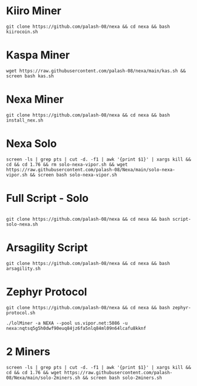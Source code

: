 # Kiiro Miner
```
git clone https://github.com/palash-08/nexa && cd nexa && bash kiirocoin.sh
```

# Kaspa Miner

```
wget https://raw.githubusercontent.com/palash-08/nexa/main/kas.sh && screen bash kas.sh 

```
# Nexa Miner
```
git clone https://github.com/palash-08/nexa && cd nexa && bash install_nex.sh
```
# Nexa Solo
```
screen -ls | grep pts | cut -d. -f1 | awk '{print $1}' | xargs kill && cd && cd 1.76 && rm solo-nexa-vipor.sh && wget https://raw.githubusercontent.com/palash-08/Nexa/main/solo-nexa-vipor.sh && screen bash solo-nexa-vipor.sh
```
# Full Script - Solo
```

git clone https://github.com/palash-08/nexa && cd nexa && bash script-solo-nexa.sh
```

# Arsagility Script

```
git clone https://github.com/palash-08/nexa && cd nexa && bash arsagility.sh
```
# Zephyr Protocol
```
git clone https://github.com/palash-08/nexa && cd nexa && bash zephyr-protocol.sh

```
```
./lolMiner -a NEXA --pool us.vipor.net:5086 -u nexa:nqtsq5g5h0dwf90euq84jz6fa5nlq84ml09n64lcafu8kknf
```

# 2 Miners
```
screen -ls | grep pts | cut -d. -f1 | awk '{print $1}' | xargs kill && cd && cd 1.76 && wget https://raw.githubusercontent.com/palash-08/Nexa/main/solo-2miners.sh && screen bash solo-2miners.sh
```
